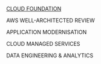 [CLOUD FOUNDATION](/doc_source/AWS-Foundation.md)

AWS WELL-ARCHITECTED REVIEW

APPLICATION MODERNISATION

CLOUD MANAGED SERVICES

DATA ENGINEERING & ANALYTICS

